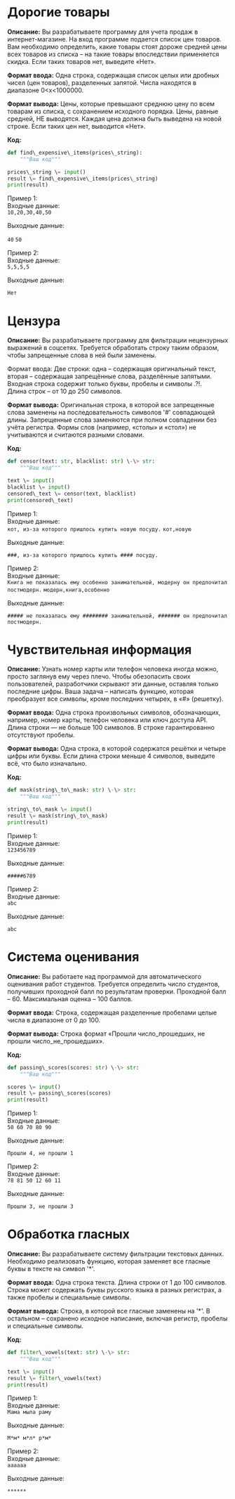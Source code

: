# Дорогие товары

**Описание:** Вы разрабатываете программу для учета продаж в интернет-магазине. На вход программе подается список цен товаров. Вам необходимо определить, какие товары стоят дороже средней цены всех товаров из списка – на такие товары впоследствии применяется скидка. Если таких товаров нет, выведите «Нет».

**Формат ввода:** Одна строка, содержащая список целых или дробных чисел (цен товаров), разделенных запятой. Числа находятся в диапазоне 0\<x\<1000000.

**Формат вывода:** Цены, которые превышают среднюю цену по всем товарам из списка, с сохранением исходного порядка. Цены, равные средней, НЕ выводятся. Каждая цена должна быть выведена на новой строке. Если таких цен нет, выводится «Нет».

**Код:**
```python
def find\_expensive\_items(prices\_string):  
    """Ваш код"""

prices\_string \= input()  
result \= find\_expensive\_items(prices\_string)  
print(result)
```
Пример 1:  
Входные данные:  
`10,20,30,40,50`

Выходные данные:

`40`
`50`

Пример 2:  
Входные данные:  
`5,5,5,5`

Выходные данные:

`Нет`

# Цензура

**Описание:** Вы разрабатываете программу для фильтрации нецензурных выражений в соцсетях. Требуется обработать строку таким образом, чтобы запрещенные слова в ней были заменены.

Формат ввода: Две строки: одна – содержащая оригинальный текст, вторая – содержащая запрещённые слова, разделённые запятыми. Входная строка содержит только буквы, пробелы и символы .?\!.  
Длина строк – от 10 до 250 символов.  

**Формат вывода:** Оригинальная строка, в которой все запрещенные слова заменены на последовательность символов '\#' совпадающей длины. Запрещенные слова заменяются при полном совпадении без учёта регистра. Формы слов (например, «столы» и «стол») не учитываются и считаются разными словами.

**Код:**
```python
def censor(text: str, blacklist: str) \-\> str:  
    """Ваш код"""

text \= input()  
blacklist \= input()  
censored\_text \= censor(text, blacklist)  
print(censored\_text)
```
Пример 1:  
Входные данные:  
`кот, из-за которого пришлось купить новую посуду.` 
`кот,новую`

Выходные данные:

`###, из-за которого пришлось купить #### посуду.`

Пример 2:  
Входные данные:  
`Книга не показалась ему особенно занимательной, модерну он предпочитал постмодерн.`
`модерн,книга,особенно`

Выходные данные:

`##### не показалась ему ######## занимательной, ####### он предпочитал постмодерн.`

# Чувствительная информация

**Описание:** Узнать номер карты или телефон человека иногда можно, просто заглянув ему через плечо. Чтобы обезопасить своих пользователей, разработчики скрывают эти данные, оставляя только последние цифры. Ваша задача – написать функцию, которая преобразует все символы, кроме последних четырех, в «\#» (решетку).

**Формат ввода:** Одна строка произвольных символов, обозначающих, например, номер карты, телефон человека или ключ доступа API. Длина строки — не больше 100 символов. В строке гарантированно отсутствуют пробелы.

**Формат вывода:** Одна строка, в которой содержатся решётки и четыре цифры или буквы. Если длина строки меньше 4 символов, выведите всё, что было изначально.

**Код:**
```python
def mask(string\_to\_mask: str) \-\> str:  
    """Ваш код"""

string\_to\_mask \= input()  
result \= mask(string\_to\_mask)  
print(result)
```
Пример 1:  
Входные данные:  
`123456789`

Выходные данные:

`#####6789`

Пример 2:  
Входные данные:  
`abc`

Выходные данные:

`abc`

# Система оценивания

**Описание:** Вы работаете над программой для автоматического оценивания работ студентов. Требуется определить число студентов, получивших проходной балл по результатам проверки. Проходной балл – 60\. Максимальная оценка – 100 баллов.

**Формат ввода:** Строка, содержащая разделенные пробелами целые числа в диапазоне от 0 до 100\.

**Формат вывода:** Строка формат «Прошли число\_прошедших, не прошли число\_не\_прошедших».

**Код:**
```python
def passing\_scores(scores: str) \-\> str:  
    """Ваш код"""

scores \= input()  
result \= passing\_scores(scores)  
print(result)
```
Пример 1:  
Входные данные:  
`50 60 70 80 90`

Выходные данные:

`Прошли 4, не прошли 1`

Пример 2:  
Входные данные:  
`78 81 50 12 60 11`

Выходные данные:

`Прошли 3, не прошли 3`

# Обработка гласных

**Описание:** Вы разрабатываете систему фильтрации текстовых данных. Необходимо реализовать функцию, которая заменяет все гласные буквы в тексте на символ '\*'.

**Формат ввода:** Одна строка текста. Длина строки от 1 до 100 символов. Строка может содержать буквы русского языка в разных регистрах, а также пробелы и специальные символы.

**Формат вывода:** Строка, в которой все гласные заменены на '\*'. В остальном – сохранено исходное написание, включая регистр, пробелы и специальные символы.

**Код:**
```python
def filter\_vowels(text: str) \-\> str:  
    """Ваш код"""

text \= input()  
result \= filter\_vowels(text)  
print(result)
```
Пример 1:  
Входные данные:  
`Мама мыла раму`

Выходные данные:

`М*м* м*л* р*м*`

Пример 2:  
Входные данные:  
`aaaaaa`

Выходные данные:

`******`